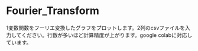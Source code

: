 # Fourier_Transform
1変数関数をフーリエ変換したグラフをプロットします。2列のcsvファイルを入力してください。行数が多いほど計算精度が上がります。google colabに対応しています。
